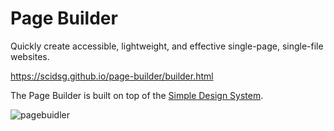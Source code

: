 # Page Builder

Quickly create accessible, lightweight, and effective single-page, single-file websites.

https://scidsg.github.io/page-builder/builder.html

The Page Builder is built on top of the [Simple Design System](https://github.com/scidsg/design-system). 

![pagebuidler](https://user-images.githubusercontent.com/28545431/214953513-8200f90b-611c-4bd2-8d96-3e593e4faccd.png)
